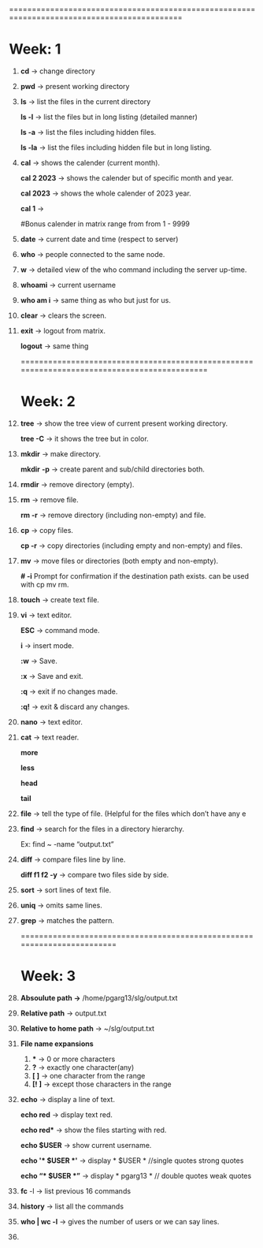 ============================================================================================

# **Week: 1**

1.  **cd**  -\> change directory
2.  **pwd**  -\> present working directory
3.  **ls**  -\> list the files in the current directory

    **ls -l**   -\> list the files but in long listing (detailed manner)

    **ls -a**  -\> list the files including hidden files.

    **ls -la**  -\> list the files including hidden file but in long listing.

4.  **cal**   -\> shows the calender (current month).

    **cal 2 2023** -\> shows the calender but of specific month and year.

    **cal 2023** -\> shows the whole calender of 2023 year.

    **cal 1**  -\>

    \#Bonus calender in matrix range from from 1 - 9999

5.  **date**   -\> current date and time (respect to server)
6.  **who** -\> people connected to the same node.
7.  **w**  -\> detailed view of the who command including the server up-time.
8.  **whoami** -\> current username
9.  **who am i**  -\> same thing as who but just for us.
10. **clear**  -\> clears the screen.
11. **exit**  -\> logout from matrix.

    **logout** -\> same thing

    ============================================================================================

    # **Week: 2**

12. **tree** -\> show the tree view of current present working directory.

    **tree -C** -\> it shows the tree but in color.

13. **mkdir** -\> make directory.

    **mkdir** **-p** -\> create parent and sub/child directories both.

14. **rmdir** -\> remove directory (empty).
15. **rm** -\> remove file.

    **rm -r** -\> remove directory (including non-empty) and file.

16. **cp** -\> copy files.

    **cp -r**  -\> copy directories (including empty and non-empty) and files.

17. **mv**  -\> move files or directories (both empty and non-empty).

    **\# -i** Prompt for confirmation if the destination path exists. can be used with cp mv rm.

18. **touch**  -\> create text file.
19. **vi** -\> text editor.

    **ESC**  -\> command mode.

    **i**   -\> insert mode.

    **:w**  -\> Save.

    **:x**  -\> Save and exit.

    **:q**  -\> exit if no changes made.

    **:q!**  -\> exit & discard any changes.

20. **nano**  -\> text editor.
21. **cat** -\> text reader.

    **more**

    **less**

    **head**

    **tail**

22. **file** -\> tell the type of file. (Helpful for the files which don’t have any e
23. **find**  -\> search for the files in a directory hierarchy.

    Ex: find \~ -name “output.txt”

24. **diff**  -\> compare files line by line.

    **diff f1 f2 -y** -\> compare two files side by side.

25. **sort** -\> sort lines of text file.
26. **uniq**  -\> omits same lines.
27. **grep**  -\> matches the pattern.

    ========================================================================

    # **Week: 3**

28. **Absoulute path  -\>** /home/pgarg13/slg/output.txt
29. **Relative path**  -\> output.txt
30. **Relative to home path** -\> \~/slg/output.txt
31. **File name expansions**
    1.  **\*** -\> 0 or more characters
    2.  **?** -\> exactly one character(any)
    3.  **[ ]** -\> one character from the range
    4.  **[! ]** -\> except those characters in the range
32. **echo**    -\> display a line of text.

    **echo red**   -\> display text red.

    **echo red\***   -\> show the files starting with red.

    **echo \$USER**   -\> show current username.

    **echo '\* \$USER \*'**  -\> display \* \$USER \* //single quotes strong quotes

    **echo “\* \$USER \*”**  -\> display \* pgarg13 \* // double quotes weak quotes

33. **fc** -l -\> list previous 16 commands
34. **history**    -\> list all the commands
35. **who \| wc -l**   -\> gives the number of users or we can say lines.
36. 
